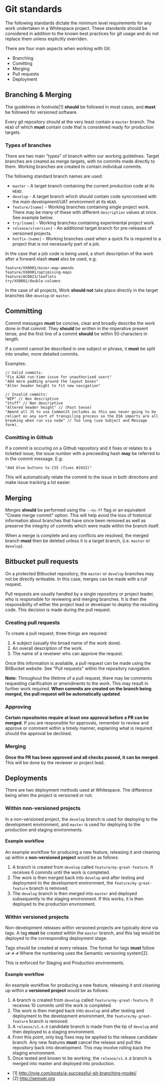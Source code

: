 # Git standards
The following standards dictate the minimum level requirements for any work undertaken in a Whitespace project. These standards should be considered in addition to the known best practices for git usage and do not replace them unless explicitly overriden.

There are four main aspects when working with Git:

 - Branching
 - Comitting
 - Merging
 - Pull requests
 - Deployment

## Branching & Merging
The guidelines in footnote[1] **should** be followed in most cases, and **must** be followed for versioned software.

Every git repository should at the very least contain a `master` branch. The `HEAD` of which **must** contain code that is considered ready for production targets.

### Types of branches
There are two main "types" of branch within our working guidelines. Target branches are created as merge targets, with no commits made directly to them. Working branches are created to contain individual commits.

The following standard branch names are used:

 * `master` - A target branch containing the current production code at its `HEAD`.
 * `develop` - A target branch which should contain code syncronised with the main development/UAT environment at its `HEAD`.
 * `feature/[name]` - Working branches containing single project work. There may be many of these with different `description` values at once. See example below.
 * `try/[name]` - Working branches containing experimental project work.
 * `release/v[version]` - An additional target branch for pre-releases of versioned projects.
 * `hotfix-[name]` - Working branches used when a quick fix is required to a project that is not necessarily part of a job.

In the case that a job code is being used, a short description of the work after a forward slash **must** also be used, e.g:

```
feature/XX0001/minor-map-amends
feature/XX0001/optimising-maps
feature/AC0023/leaflets
try/XX0001/double-columns
```

In the case of all projects, Work **should not** take place directly in the target branches like `develop` or `master`.

## Committing
Commit messages **must** be concise, clear and broadly describe the work done in that commit. They **should** be written in the imperative present tense, and the first line of a commit **should** be within 50 characters in length.

If a commit cannot be described in one subject or phrase, it **must** be split into smaller, more detailed commits.

Examples:

```
// Valid commits:
"Fix AJAX run-time issue for unauthorised users"
"Add more padding around the layout boxes"
"Alter header height to fit new navigation"

// Invalid commits:
"WIP" // Non descriptive
"Stuff" // Non descriptive
"Altered header height" // (Past tense)
"Amend all JS to use CommonJS includes as this was never going to be reliant on any sort of transpiling process so the ES6 imports are all breaking when run via node" // Too long (use Subject and Message form).
```

### Comitting in Github
If a commit is occuring on a Github repository and it fixes or relates to a ticketed issue, the issue number with a preceeding hash **may** be referred to in the commit message. E.g:

```
"Add blue buttons to CSS (fixes #2432)"
```

This will automatically relate the commit to the issue in both directions and make issue tracking a lot easier.

## Merging
Merges **should** be performed using the `--no-ff` flag or an equivalent "Create merge commit" option. This will help avoid the loss of historical information about branches that have since been removed as well as preserve the integrity of commits which were made within the branch itself.

When a merge is complete and any conflicts are resolved, the merged branch **must** then be deleted unless it is a target branch, (i.e. `master` or `develop`).

## Bitbucket pull requests
On a protected Bitbucket repository, the `master` or `develop` branches may not be directly writeable. In this case, merges can be made with a rull request.

Pull requests are usually handled by a single repository or project leader, who is responsible for reviewing and merging branches. It is then the responsibility of either the project lead or developer to deploy the resulting code. This decision is made during the pull request.

### Creating pull requests
To create a pull request, three things are required:

 1. A subject (usually the broad name of the work done).
 2. An overall description of the work.
 3. The name of a reveiwer who can approve the request.

Once this information is available, a pull request can be made using the BitBucket website. See "Pull requests" within the repository navigation.

**Note:** Throughout the lifetime of a pull request, there may be comments requesting clarification or amendments to the work. This may result in further work required. **When commits are created on the branch being merged, the pull request will be automatically updated**.

### Approving
**Certain repositories require at least one approval before a PR can be merged**. If you are responsible for approvals, remember to review and approve or comment within a timely manner, explaining what is required should the approval be declined.

### Merging
**Once the PR has been approved and all checks passed, it can be merged**. This will be done by the reviewer or project lead.

## Deployments
There are two deployment methods used at Whitespace. The difference being when the project is versioned or not.

### Within non-versioned projects
In a non-versioned project, the `develop` branch is used for deploying to the development environment, and `master` is used for deploying to the production and staging environments.

#### Example workflow
An example workflow for producing a new feature, releasing it and cleaning up within a **non-versioned project** would be as follows:

 1. A branch is created from `develop` called `feature/my-great-feature`. It receives 6 commits until the work is completed.
 2. The work is then merged back into `develop` and after testing and deployment to the development environment, the `feature/my-great-feature` branch is removed.
 3. The `develop` branch is then merged into `master` and deployed subsequently to the staging environment. If this works, it is then deployed to the production environment.

### Within versioned projects
Non-development releases within versioned projects are typically done via tags. A tag **must** be created within the `master` branch, and this tag would be deployed to the corresponding deployment stage.

Tags should be created at every release. The format for tags **must** follow `v#-#-#` Where the numbering uses the Semantic versioning system[2].

This is enforced for Staging and Production environments.

#### Example workflow
An example workflow for producing a new feature, releasing it and cleaning up within a **versioned project** would be as follows:

 1. A branch is created from `develop` called `feature/my-great-feature`. It receives 10 commits until the work is completed.
 2. The work is then merged back into `develop` and after testing and deployment to the development environment, the `feature/my-great-feature` branch is removed.
 3. A `release/v1.4.0` candidate branch is made from the tip of `develop` and then deployed to a staging environment.
 4. From this point, only bug fixes may be applied to the release candidate branch. Any new features **must** cancel the release and pull the repository back into development. This may involve rolling back the staging environment.
 5. Once tested and known to be working, the `release/v1.4.0` branch is merged into master and deployed into production.

 * [1] http://nvie.com/posts/a-successful-git-branching-model/
 * [2] http://semver.org
